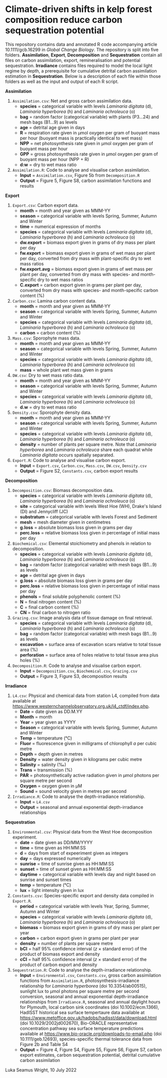 # Climate-driven shifts in kelp forest composition reduce carbon sequestration potential
This repository contains data and annotated R code accompanying article 10.1111/gcb.16299 in *Global Change Biology*. The repository is split into five folders. **Assimilation**, **Export**, **Decomposition** and **Sequestration** contain all files on carbon assimilation, export, remineralisation and potential sequestration. **Irradiance** contains files required to model the local light regime by depth, a prerequisite for cumulative detrital carbon assimilation estimation in **Sequestration**. Below is a description of each file within those folders as well as the input and output of each R script.

**Assimilation**
1. `Assimilation.csv`: Net and gross carbon assimilation data.
    - **species** = categorical variable with levels *Laminaria digitata* (d), *Laminaria hyperborea* (h) and *Laminaria ochroleuca* (o)
    - **bag** = random factor (categorical variable) with plants (P3...24) and mesh bags (B1...9) as levels
    - **age** = detrital age given in days
    - **R** = respiration rate given in µmol oxygen per gram of buoyant mass per hour (buoyant mass is practically identical to wet mass)
    - **NPP** = net photosynthesis rate given in µmol oxygen per gram of buoyant mass per hour
    - **GPP** = gross photosynthesis rate given in µmol oxygen per gram of buoyant mass per hour (NPP + R)
    - **d:w** = dry to wet mass ratio
2. `Assimilation.R`: Code to analyse and visualise carbon assimilation.
    - **Input** = `Assimilation.csv`, Figure 5b from `Decomposition.R`
    - **Output** = Figure 5, Figure S8, carbon assimilation functions and results

**Export**
1. `Export.csv`: Carbon export data.
    - **month** = month and year given as MMM-YY
    - **season** = categorical variable with levels Spring, Summer, Autumn and Winter
    - **time** = numerical expression of months
    - **species** = categorical variable with levels *Laminaria digitata* (d), *Laminaria hyperborea* (h) and *Laminaria ochroleuca* (o)
    - **dw.export** = biomass export given in grams of dry mass per plant per day
    - **fw.export** = biomass export given in grams of wet mass per plant per day, converted from dry mass with plant-specific dry to wet mass ratios
    - **fw.export.avg** = biomass export given in grams of wet mass per plant per day, converted from dry mass with species- and month-specific dry to wet mass ratios
    - **C.export** = carbon export given in grams per plant per day, converted from dry mass with species- and month-specific carbon content (%)
2. `Carbon.csv`: Lamina carbon content data.
    - **month** = month and year given as MMM-YY
    - **season** = categorical variable with levels Spring, Summer, Autumn and Winter
    - **species** = categorical variable with levels *Laminaria digitata* (d), *Laminaria hyperborea* (h) and *Laminaria ochroleuca* (o)
    - **carbon** = carbon content (%)
3. `Mass.csv`: Sporophyte mass data.
    - **month** = month and year given as MMM-YY
    - **season** = categorical variable with levels Spring, Summer, Autumn and Winter
    - **species** = categorical variable with levels *Laminaria digitata* (d), *Laminaria hyperborea* (h) and *Laminaria ochroleuca* (o)
    - **mass** = whole plant wet mass given in grams
4. `DW.csv`: Dry to wet mass ratio data.
    - **month** = month and year given as MMM-YY
    - **season** = categorical variable with levels Spring, Summer, Autumn and Winter
    - **species** = categorical variable with levels *Laminaria digitata* (d), *Laminaria hyperborea* (h) and *Laminaria ochroleuca* (o)
    - **d.w** = dry to wet mass ratio
5. `Density.csv`: Sporophyte density data.
    - **month** = month and year given as MMM-YY
    - **season** = categorical variable with levels Spring, Summer, Autumn and Winter
    - **species** = categorical variable with levels *Laminaria digitata* (d), *Laminaria hyperborea* (h) and *Laminaria ochroleuca* (o)
    - **density** = number of plants per square metre. Note that *Laminaria hyperborea* and *Laminaria ochroleuca* share each quadrat while *Laminaria digitata* occurs spatially separated. 
6. `Export.R`: Code to analyse and visualise carbon export.
    - **Input** = `Export.csv`, `Carbon.csv`, `Mass.csv`, `DW.csv`, `Density.csv`
    - **Output** = Figure S2, `Constants.csv`, carbon export results

**Decomposition**
1. `Decomposition.csv`: Biomass decomposition data.
    - **species** = categorical variable with levels *Laminaria digitata* (d), *Laminaria hyperborea* (h) and *Laminaria ochroleuca* (o)
    - **site** = categorical variable with levels West Hoe (WH), Drake's Island (DI) and Jennycliff (JC)
    - **substratum** = categorical variable with levels Forest and Sediment
    - **mesh** = mesh diameter given in centimetres
    - **g.loss** = absolute biomass loss given in grams per day
    - **perc.loss** = relative biomass loss given in percentage of initial mass per day
2. `Biochemical.csv`: Elemental stoichiometry and phenols in relation to decomposition.
    - **species** = categorical variable with levels *Laminaria digitata* (d), *Laminaria hyperborea* (h) and *Laminaria ochroleuca* (o)
    - **bag** = random factor (categorical variable) with mesh bags (B1...9) as levels
    - **age** = detrital age given in days
    - **g.loss** = absolute biomass loss given in grams per day
    - **perc.loss** = relative biomass loss given in percentage of initial mass per day
    - **phenols** = final soluble polyphenolic content (%)
    - **N** = final nitrogen content (%)
    - **C** = final carbon content (%)
    - **CN** = final carbon to nitrogen ratio
3. `Grazing.csv`: Image analysis data of tissue damage on final retrieval.
    - **species** = categorical variable with levels *Laminaria digitata* (d), *Laminaria hyperborea* (h) and *Laminaria ochroleuca* (o)
    - **bag** = random factor (categorical variable) with mesh bags (B1...9) as levels
    - **excavation** = surface area of excavation scars relative to total tissue area (%)
    - **perforation** = surface area of holes relative to total tissue area plus holes (%)
4. `Decomposition.R`: Code to analyse and visualise carbon export.
    - **Input** = `Decomposition.csv`, `Biochemical.csv`, `Grazing.csv` 
    - **Output** = Figure 3, Figure S3, decomposition results
    
**Irradiance**
1. `L4.csv`: Physical and chemical data from station L4, compiled from data available at https://www.westernchannelobservatory.org.uk/l4_ctdf/index.php.
    - **Date** = date given as DD.M.YY
    - **Month** = month
    - **Year** = year given as YYYY
    - **Season** = categorical variable with levels Spring, Summer, Autumn and Winter
    - **Temp** = temperature (°C)
    - **Fluor** = fluorescence given in milligrams of chlorophyll *a* per cubic metre
    - **Depth** = depth given in metres
    - **Density** = water density given in kilograms per cubic metre
    - **Salinity** = salinity (‰)
    - **Trans** = transmission (%)
    - **PAR** = photosynthetically active radiation given in µmol photons per square metre per second
    - **Oxygen** = oxygen given in µM
    - **Sound** = sound velocity given in metres per second
2. `Irradiance.R`: Code to analyse the depth-irradiance relationship.
    - **Input** = `L4.csv`
    - **Output** = seasonal and annual exponential depth-irradiance relationships 
    
**Sequestration**
1. `Environmental.csv`: Physical data from the West Hoe decomposition experiment.
    - **date** = date given as DD/MM/YYYY
    - **time** = time given as HH:MM:SS
    - **d** = days from start of expeeriment given as integers
    - **day** = days expressed numerically
    - **sunrise** = time of sunrise given as HH:MM:SS
    - **sunset** = time of sunset given as HH:MM:SS
    - **daytime** = categorical variable with levels day and night based on sunrise and sunset times
    - **temp** = temperature (°C)
    - **lux** = light intensity given in lux
2. `Constants.csv`: Species-specific export and density data compiled in `Export.R`.
    - **period** = categorical variable with levels Year, Spring, Summer, Autumn and Winter
    - **species** = categorical variable with levels *Laminaria digitata* (d), *Laminaria hyperborea* (h) and *Laminaria ochroleuca* (o)
    - **biomass** = biomass export given in grams of dry mass per plant per year
    - **carbon** = carbon export given in grams per plant per year
    - **density** = number of plants per square metre
    - **bCI** = half 95% confidence interval (*z* × standard error) of the product of biomass export and density
    - **cCI** = half 95% confidence interval (*z* × standard error) of the product of carbon export and density
3. `Sequestration.R`: Code to analyse the depth-irradiance relationship.
    - **Input** = `Environmental.csv`, `Constants.csv`, gross carbon assimilation functions from `Assimilation.R`, photosynthesis-irradiance relationship for *Laminaria hyperborea* (doi 10.3354/ab00515), sunlight lux to µmol photons per square metre per second conversion, seasonal and annual exponential depth-irradiance relationships from `Irradiance.R`, seasonal and annual daylight hours for Plymouth, local carbon sink coordinates (doi 10.1002/ecm.1366), HadISST historical sea surface tempertaure data available at https://www.metoffice.gov.uk/hadobs/hadisst/data/download.html (doi 10.1029/2002jd002670), Bio-ORACLE representative concentration pathway sea surface temperature predictions available at https://www.bio-oracle.org/downloads-to-email.php (doi 10.1111/geb.12693), species-specific thermal tolerance data from Figure 2b and Table S4
    - **Output** = Figure 4, Figure S4, Figure S5, Figure S6, Figure S7, carbon export estimates, carbon sequestration potential, detrital cumulative carbon assimilation

Luka Seamus Wright, 10 July 2022
